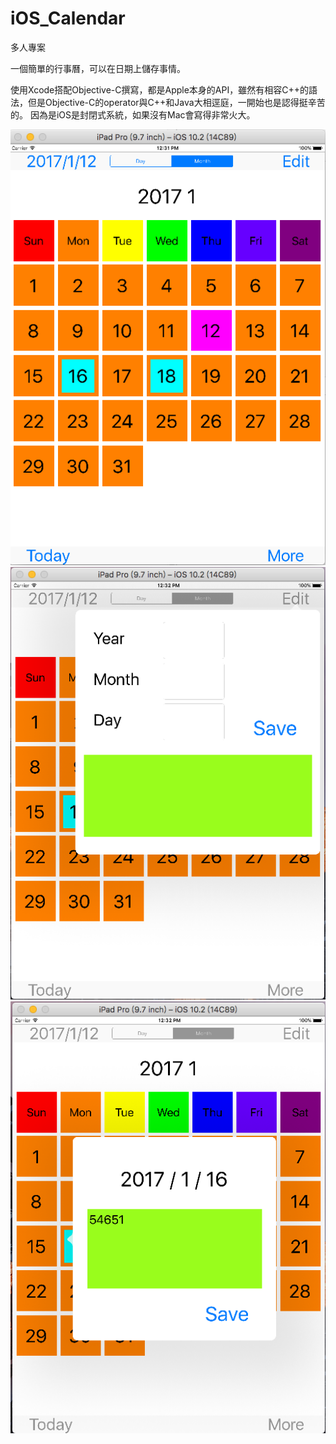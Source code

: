 # iOS_Calendar

多人專案

一個簡單的行事曆，可以在日期上儲存事情。

使用Xcode搭配Objective-C撰寫，都是Apple本身的API，雖然有相容C++的語法，但是Objective-C的operator與C++和Java大相逕庭，一開始也是認得挺辛苦的。
因為是iOS是封閉式系統，如果沒有Mac會寫得非常火大。

![image](https://github.com/garykillyou/iOS_Calendar/blob/master/screenShots/1.png)
![image](https://github.com/garykillyou/iOS_Calendar/blob/master/screenShots/2.png)
![image](https://github.com/garykillyou/iOS_Calendar/blob/master/screenShots/3.png)
